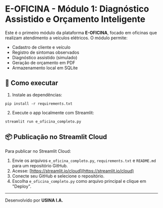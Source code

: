 # E-OFICINA - Módulo 1: Diagnóstico Assistido e Orçamento Inteligente

Este é o primeiro módulo da plataforma **E-OFICINA**, focado em oficinas que realizam atendimento a veículos elétricos. O módulo permite:

- Cadastro de cliente e veículo
- Registro de sintomas observados
- Diagnóstico assistido (simulado)
- Geração de orçamento em PDF
- Armazenamento local em SQLite

## 🚀 Como executar

1. Instale as dependências:
```
pip install -r requirements.txt
```

2. Execute o app localmente com Streamlit:
```
streamlit run e_oficina_completo.py
```

## 📦 Publicação no Streamlit Cloud

Para publicar no Streamlit Cloud:

1. Envie os arquivos `e_oficina_completo.py`, `requirements.txt` e `README.md` para um repositório GitHub.
2. Acesse: [https://streamlit.io/cloud](https://streamlit.io/cloud)
3. Conecte seu GitHub e selecione o repositório.
4. Escolha `e_oficina_completo.py` como arquivo principal e clique em "Deploy".

---

Desenvolvido por **USINA I.A.**
